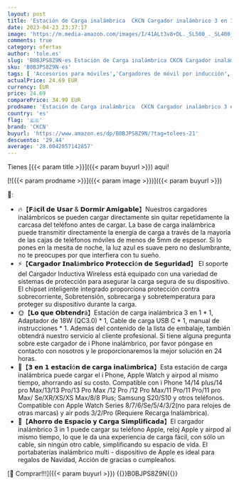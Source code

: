 ```yaml
---
layout: post
title: 'Estación de Carga inalámbrica  CKCN Cargador inalámbrico 3 en 1 Compatible con i Phone 14/13/12/11/XR/XS/8 Serie  Cargador Inductiva Wireless para Apple Watch 8/7/SE/6/5/4/3/2  Air Pods 3/2/Pro'
date: 2023-04-23 23:37:17
image: 'https://m.media-amazon.com/images/I/41ALt3v8+DL._SL500_._SL400_.jpg'
comments: true
category: ofertas
author: 'tole.es'
slug: 'B0BJPS8Z9N-es Estación de Carga inalámbrica CKCN Cargador inalámbrico 3...'
sku: 'B0BJPS8Z9N-es'
tags: [ 'Accesorios para móviles','Cargadores de móvil por inducción','Cargadores para móviles','Comunicación móvil y accesorios','Electrónica','apple','ckcn','🇪🇸', ]
actualPrice: 24.69 EUR
currency: EUR
price: 24.69
comparePrice: 34.99 EUR
prodname: 'Estación de Carga inalámbrica  CKCN Cargador inalámbrico 3 en 1 Compatible con i Phone 14/13/12/11/XR/XS/8 Serie  Cargador Inductiva Wireless para Apple Watch 8/7/SE/6/5/4/3/2  Air Pods 3/2/Pro'
country: 'es'
flag: '🇪🇸'
brand: 'CKCN'
buyurl: 'https://www.amazon.es/dp/B0BJPS8Z9N/?tag=tolees-21'
descuento: '29.44'
average: '28.0042857142857'
---
```


Tienes [{{< param title >}}]({{< param buyurl >}}) aqui!

[![{{< param prodname >}}]({{< param image >}})]({{< param buyurl >}})

🔎:

- 🔥【𝗙á𝗰𝗶𝗹 𝗱𝗲 𝗨𝘀𝗮𝗿 & 𝗗𝗼𝗿𝗺𝗶𝗿 𝗔𝗺𝗶𝗴𝗮𝗯𝗹𝗲】Nuestros cargadores inalámbricos se pueden cargar directamente sin quitar repetidamente la carcasa del teléfono antes de cargar. La base de carga inalámbrica puede transmitir directamente la energía de carga a través de la mayoría de las cajas de teléfonos móviles de menos de 5mm de espesor. Si lo pones en la mesita de noche, la luz azul es suave pero no deslumbrante, no te preocupes por que interfiera con tu sueño.
- ⚡【𝗖𝗮𝗿𝗴𝗮𝗱𝗼𝗿 𝗜𝗻𝗮𝗹á𝗺𝗯𝗿𝗶𝗰𝗼 𝗣𝗿𝗼𝘁𝗲𝗰𝗰𝗶ó𝗻 𝗱𝗲 𝗦𝗲𝗴𝘂𝗿𝗶𝗱𝗮𝗱】 El soporte del Cargador Inductiva Wireless está equipado con una variedad de sistemas de protección para asegurar la carga segura de su dispositivo. El chipset inteligente integrado proporciona protección contra sobrecorriente, Sobretensión, sobrecarga y sobretemperatura para proteger su dispositivo durante la carga.
- 🌞【𝗟𝗼 𝗾𝘂𝗲 𝗢𝗯𝘁𝗲𝗻𝗱𝗿á】Estación de carga inalámbrica 3 en 1 * 1, Adaptador de 18W (QC3.0) * 1, Cable de carga USB C * 1, manual de instrucciones * 1. Además del contenido de la lista de embalaje, también obtendrá nuestro servicio al cliente profesional. Si tiene alguna pregunta sobre este cargador de i Phone inalámbrico, por favor póngase en contacto con nosotros y le proporcionaremos la mejor solución en 24 horas.
- 💝【𝟯 𝗲𝗻 𝟭 𝗲𝘀𝘁𝗮𝗰𝗶ó𝗻 𝗱𝗲 𝗰𝗮𝗿𝗴𝗮 𝗶𝗻𝗮𝗹á𝗺𝗯𝗿𝗶𝗰𝗮】Esta estación de carga inalámbrica puede cargar el i Phone, Apple Watch y airpod al mismo tiempo, ahorrando así su costo. Compatible con i Phone 14/14 plus/14 pro Max/13/13 Pro/13 Pro Max /12 Pro /12 Pro Max/11 Pro/11 Pro/11 pro Max/ Se/XR/XS/XS Max/8/8 Plus; Samsung S20/S10 y otros teléfonos. Compatible con Apple Watch Series 8/7/6/Se/5/4/3/2(no para relojes de otras marcas) y air pods 3/2/Pro (Requiere Recarga Inalámbrica).
- 🎃【𝗔𝗵𝗼𝗿𝗿𝗼 𝗱𝗲 𝗘𝘀𝗽𝗮𝗰𝗶𝗼 𝘆 𝗖𝗮𝗿𝗴𝗮 𝗦𝗶𝗺𝗽𝗹𝗶𝗳𝗶𝗰𝗮𝗱𝗮】El cargador inalámbrico 3 in 1 puede cargar su teléfono Apple, reloj Apple y airpod al mismo tiempo, lo que le da una experiencia de carga fácil, con sólo un cable, sin ningún otro cable, simplificando su espacio de vida. El portabaterías inalámbrico multi - dispositivo de Apple es ideal para regalos de Navidad, Acción de gracias o cumpleaños.

[🛒 Comprar!!!]({{< param buyurl >}})
{{<world>}}B0BJPS8Z9N{{</world>}}
